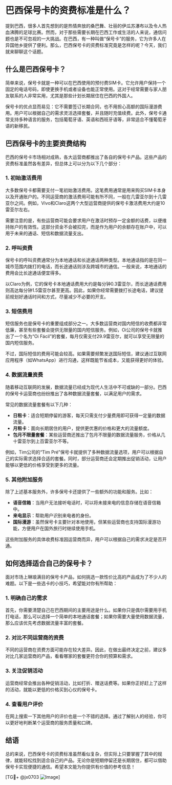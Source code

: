 # 巴西保号卡的资费标准是什么？

提到巴西，很多人首先想到的是热情奔放的桑巴舞、壮丽的伊瓜苏瀑布以及令人热血沸腾的足球比赛。然而，对于那些需要长期在巴西工作或生活的人来说，通信问题也是不可忽视的一大挑战。在巴西，有一种叫做“保号卡”的服务，它为许多人在异国他乡提供了便利。那么，巴西保号卡的资费标准究竟是怎样的呢？今天，我们就来聊聊这个话题。

## 什么是巴西保号卡？

简单来说，保号卡就是一种可以在巴西使用的预付费SIM卡。它允许用户保持一个固定的电话号码，即使更换手机或者设备也能正常使用。这对于经常需要与家人朋友联系的人非常实用，尤其是那些计划长期居住在巴西的外国人。

保号卡的优点显而易见：它不需要签订长期合同，也不用担心高额的国际漫游费用。用户可以根据自己的需求灵活选择套餐，并且随时充值续费。此外，保号卡通常支持多种语言的服务，包括葡萄牙语、英语和西班牙语等，非常适合不懂葡萄牙语的新移民。

## 巴西保号卡的主要资费结构

巴西的保号卡市场相对成熟，各大运营商都推出了各自的保号卡产品。这些产品的资费标准虽然各有差异，但总体上可以分为以下几个部分：

### 1. 初始激活费用

大多数保号卡都需要支付一笔初始激活费用。这笔费用通常是用来购买SIM卡本身以及开通账户的。不同运营商的激活费用可能有所不同，一般在几雷亚尔到十几雷亚尔之间。例如，Vivo和Claro这两个大型运营商提供的保号卡激活费用大约是10雷亚尔左右。

需要注意的是，有些运营商可能会要求用户在激活时预存一定金额的话费，以便维持账户的有效性。这部分资金不会被扣完，而是作为用户的余额存在账户中，可以用于未来的通话、短信和数据流量支出。

### 2. 呼叫资费

保号卡的呼叫资费通常分为本地通话和长途通话两种类型。本地通话指的是在同一城市范围内拨打的电话，而长途通话则涉及跨城市的通信。一般来说，本地通话的费用会比长途通话便宜得多。

以Claro为例，它的保号卡本地通话费用大约是每分钟0.3雷亚尔，而长途通话费用则高达每分钟1.5雷亚尔甚至更高。因此，如果你经常需要拨打长途电话，建议提前规划好通话时间和方式，尽量减少不必要的开支。

### 3. 短信费用

短信服务也是保号卡的重要组成部分之一。大多数运营商对国内短信的收费都非常低廉，甚至有些套餐会提供无限量的国内短信服务。例如，Oi公司的保号卡就推出了一个名为“Oi Fácil”的套餐，每月仅需支付29.9雷亚尔，就可以享受无限量的国内短信服务。

不过，国际短信的费用可能会较高。如果需要频繁发送国际短信，建议通过互联网应用程序（如WhatsApp）进行沟通，这样既能节省成本，又能获得更好的体验。

### 4. 数据流量资费

随着移动互联网的发展，数据流量已经成为现代人生活中不可或缺的一部分。巴西的保号卡运营商也纷纷推出了各种数据流量套餐，以满足用户的需求。

常见的数据流量套餐有以下几种：
- **日租卡**：适合短期停留的游客，每天只需支付少量费用即可获得一定量的数据流量。
- **月租卡**：面向长期居住的用户，提供更优惠的价格和更大的流量额度。
- **包月不限量套餐**：某些运营商还推出了包月不限量的数据流量服务，价格从几十雷亚尔到上百雷亚尔不等。

例如，Tim公司的“Tim Pré”保号卡就提供了多种数据流量选项，用户可以根据自己的实际需求选择合适的套餐。同时，部分运营商还会定期推出促销活动，让用户能够以更低的价格享受到更多的流量。

### 5. 其他附加服务

除了上述基本服务外，许多保号卡还提供了一些额外的功能和服务。比如：
- **语音信箱**：当用户无法接听电话时，可以将未接来电的信息存储在语音信箱中。
- **来电显示**：帮助用户识别来电者的身份。
- **国际漫游**：虽然保号卡主要针对本地使用，但某些运营商也支持国际漫游功能，方便用户在国外旅行时继续使用手机。

这些附加服务的具体收费标准因运营商而异，用户可以根据自己的需求决定是否开通。

## 如何选择适合自己的保号卡？

面对市场上琳琅满目的保号卡产品，如何挑选一款性价比高的产品成为了不少人的难题。以下是一些选卡的小技巧，希望能对你有所帮助：

### 1. 明确自己的需求

首先，你需要清楚自己在巴西期间的主要用途是什么。如果你只是偶尔需要用手机打电话，那么可以选择一个简单的本地通话套餐；如果你需要大量使用数据流量，那么应该优先考虑数据流量丰富的套餐。

### 2. 对比不同运营商的资费

不同的运营商在资费方面可能存在较大差异。因此，在做出最终决定之前，建议多对比几家运营商的产品，看看哪家的套餐更符合你的预算和需求。

### 3. 关注促销活动

运营商经常会推出各种促销活动，比如打折、赠送话费等。如果你正好赶上了这样的活动，就能以更低的价格买到心仪的保号卡。

### 4. 查看用户评价

在网上搜索一下其他用户的评价也是一个不错的选择。通过了解别人的经验，你可以更好地判断某个运营商的服务质量和口碑。

## 结语

总的来说，巴西保号卡的资费标准虽然看似复杂，但实际上只要掌握了其中的规律，就能轻松找到适合自己的产品。无论你是短期停留还是长期居住，都可以借助保号卡实现便捷的通信。希望本文能为你提供有价值的参考信息！

[TG💪+ @jx0703 ![Image](https://github.com/user-attachments/assets/dbca1d08-cadb-493c-b0ec-ad6f7a83f270)]